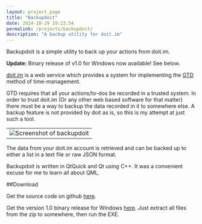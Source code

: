 ```yaml
---
layout: project_page
title: "Backupdoit"
date: 2014-10-29 19:23:54
permalink: /projects/backupdoit/
description: "A backup utility for doit.im"
---
```


Backupdoit is a simple utility to back up your actions from doit.im.

**Update:** Binary release of v1.0 for Windows now available! See below.

[doit.im](http://doit.im/) is a web service which provides a system for implementing the [GTD](http://en.wikipedia.org/wiki/Getting_Things_Done) method of time-management.

GTD requires that all your actions/to-dos be recorded in a trusted system. In order to trust doit.im (Or any other web based software for that matter) there must be a way to backup the data recorded in it to somewhere else. A backup feature is not provided by doit as is, so this is my attempt at just such a tool.

<!--more-->

<table id="captionedpicture">
	<tr><td><img src="{{ site.url }}/img/projects/backupdoit/backupdoit_screenshot_main.jpg" alt="Screenshot of backupdoit"/></td></tr>
</table>

The data from your doit.im account is retrieved and can be backed up to either a list in a text file or raw JSON format.

Backupdoit is written in QtQuick and Qt using C++. It was a convenient excuse for me to learn all about QML.

##Download

Get the source code on github [here](https://github.com/edlangley/backupdoit).

Get the version 1.0 binary release for Windows [here](https://dl.dropbox.com/s/nfmt44ua9gn5o6i/backupdoit-1.0-win32.zip). Just extract all files from the zip to somewhere, then run the EXE.

